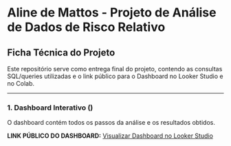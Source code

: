 # Aline de Mattos - Projeto de Análise de Dados de Risco Relativo

## Ficha Técnica do Projeto

Este repositório serve como entrega final do projeto, contendo as consultas SQL/queries utilizadas e o link público para o Dashboard no Looker Studio e no Colab.

---

### 1. Dashboard Interativo ()

O dashboard contém todos os passos da análise e os resultados obtidos.

**LINK PÚBLICO DO DASHBOARD:**
[Visualizar Dashboard no Looker Studio](https://lookerstudio.google.com/reporting/0a0f45e8-1306-43de-b96a-edbfb9a6a456)

